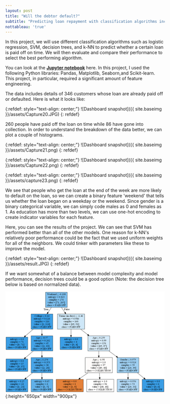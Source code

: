 ```yaml
---
layout: post
title: "Will the debtor default?"
subtitle: "Predicting loan repayment with classification algorithms including logistic regression, support-vector machine, and decision tree"
nottableau: 'true'
---
```


In this project, we will use different classification algorithms such as logistic regression, SVM, decision trees, and k-NN to predict whether a certain loan is paid off on time. We will then evaluate and compare their performance to select the best performing algorithm.

You can look at the **[Jupyter notebook](https://nbviewer.jupyter.org/github/h2kh/loan-classification/blob/master/Loan%20classification.ipynb)** here. In this project, I used the following Python libraries: Pandas, Matplotlib, Seaborn,and Scikit-learn. This project, in particular, required a significant amount of feature engineering.

The data includes details of 346 customers whose loan are already paid off or defaulted. Here is what it looks like:

{:refdef: style="text-align: center;"}
![Dashboard snapshot]({{ site.baseimg }}/assets/Capture20.JPG)
{: refdef}

260 people have paid off the loan on time while 86 have gone into collection. In order to understand the breakdown of the data better, we can plot a couple of histograms.

{:refdef: style="text-align: center;"}
![Dashboard snapshot]({{ site.baseimg }}/assets/Capture21.png)
{: refdef}

{:refdef: style="text-align: center;"}
![Dashboard snapshot]({{ site.baseimg }}/assets/Capture22.png)
{: refdef}

{:refdef: style="text-align: center;"}
![Dashboard snapshot]({{ site.baseimg }}/assets/capture23.png)
{: refdef}

We see that people who get the loan at the end of the week are more likely to default on the loan, so we can create a binary feature 'weekend' that tells us whether the loan began on a weekday or the weekend. Since gender is a binary categorical variable, we can simply code males as 0 and females as 1. As education has more than two levels, we can use one-hot encoding to create indicator variables for each feature. 


Here, you can see the results of the project. We can see that SVM has performed better than all of the other models. One reason for k-NN's relatively poor performance could be the fact that we used uniform weights for all of the neighbors. We could tinker with parameters like these to improve the model. 

{:refdef: style="text-align: center;"}
![Dashboard snapshot]({{ site.baseimg }}/assets/result.JPG)
{: refdef}

If we want somewhat of a balance between model complexity and model performance, decision trees could be a good option (Note: the decision tree below is based on normalized data).


![Decision tree](/assets/dectree.png){:height="650px" width="900px"}

